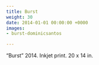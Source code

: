 ```yaml
---
title: Burst
weight: 30
date: 2014-01-01 00:00:00 +0000
images:
- burst-dominicsantos

---
```

“Burst” 2014. Inkjet print. 20 x 14 in.
